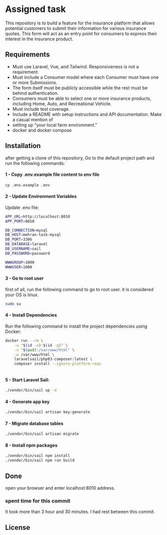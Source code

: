 # Assigned task

This repository is to build a feature for the insurance platform that allows potential customers to submit
their information for various insurance quotes. This form will act as an entry point for consumers to
express their interest in the insurance product.

## Requirements
* Must use Laravel, Vue, and Tailwind. Responsiveness is not a requirement.
* Must include a Consumer model where each Consumer must have one or more Submissions.
* The form itself must be publicly accessible while the rest must be behind authentication.
* Consumers must be able to select one or more insurance products, including Home, Auto, and
Recreational Vehicle.
* Must include test coverage.
* Include a README with setup instructions and API documentation. Make a casual mention of
* setting up “your local farm environment.”
* docker and docker compose

## Installation

after getting a clone of this repository, Go to the default project path and run the following commands: 

#### 1 - Copy .env.example file content to env file

```bash
cp .env.example .env
```


#### 2 - Update Environment Variables
Update .env file:

```bash
APP_URL=http://localhost:8010
APP_PORT=8010

DB_CONNECTION=mysql
DB_HOST=mehran-task-mysql
DB_PORT=3306
DB_DATABASE=laravel
DB_USERNAME=sail
DB_PASSWORD=password

WWWGROUP=1000
WWWUSER=1000

```

#### 3 - Go to root user
first of all, run the following command to go to root user. it is considered your OS is linux. 

```bash
sudo su
```

#### 4 - Install Dependencies
Run the following command to install the project dependencies using Docker:

```bash
docker run --rm \
    -u "$(id -u):$(id -g)" \
    -v "$(pwd):/var/www/html" \
    -w /var/www/html \
    laravelsail/php83-composer:latest \
    composer install --ignore-platform-reqs
    
```




#### 5 - Start Laravel Sail:

```bash
./vendor/bin/sail up -d
```

#### 4 - Generate app key

```bash
./vendor/bin/sail artisan key:generate
```


#### 7 - Migrate database tables

```bash
./vendor/bin/sail artisan migrate
```

#### 8 - Install npm packages

```bash
./vendor/bin/sail npm install
./vendor/bin/sail npm run build

```

## Done

open your browser and enter localhost:8010 address.


###  spent time for this commit 
It took more than 3 hour and 30 minutes. I had rest between this commit.                                                  

## License



